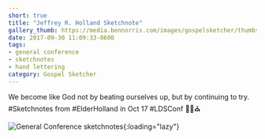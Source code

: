 ```yaml
---
short: true
title: "Jeffrey R. Holland Sketchnote"
gallery_thumb: https://media.bennorris.com/images/gospelsketcher/thumbs/oct-17-1-holland.jpg
date: 2017-09-30 11:09:33-0600
tags:
- general conference
- sketchnotes
- hand lettering
category: Gospel Sketcher
---
```


We become like God not by beating ourselves up, but by continuing to try. #Sketchnotes from #ElderHolland in Oct 17 #LDSConf ✍🏼⛪️

![General Conference sketchnotes](https://media.bennorris.com/images/gospelsketcher/general-conference/oct-2017/oct-17-1-holland.jpg){:loading="lazy"}
